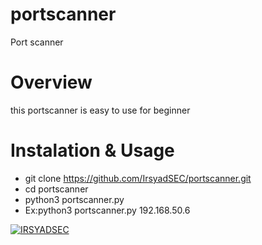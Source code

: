 # portscanner
Port scanner 

# Overview
this portscanner is easy to use for beginner 

# Instalation & Usage
- git clone https://github.com/IrsyadSEC/portscanner.git
- cd portscanner
- python3 portscanner.py <ip>
- Ex:python3 portscanner.py 192.168.50.6

[![IRSYADSEC](http://img.youtube.com/vi/3_m80qxikH8/0.jpg)](http://www.youtube.com/watch?v=3_m80qxikH8 "How to use subming?")

